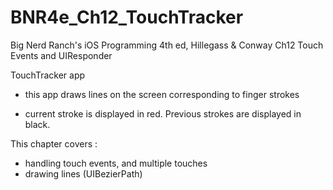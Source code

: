 BNR4e_Ch12_TouchTracker
====================

Big Nerd Ranch's iOS Programming 4th ed, Hillegass & Conway 
Ch12 Touch Events and UIResponder 

TouchTracker app 
- this app draws lines on the screen corresponding to finger strokes 

- current stroke is displayed in red.  Previous strokes are displayed in 
black. 

This chapter covers : 

- handling touch events, and multiple touches
- drawing lines (UIBezierPath)



